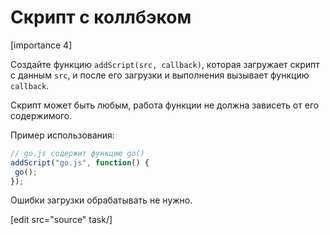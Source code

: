 # Скрипт с коллбэком

[importance 4]

Создайте функцию `addScript(src, callback)`, которая загружает скрипт с данным `src`, и после его загрузки и выполнения вызывает функцию `callback`.

Скрипт может быть любым, работа функции не должна зависеть от его содержимого.

Пример использования:

```js
// go.js содержит функцию go()
addScript("go.js", function() {
 go();
});
```

Ошибки загрузки обрабатывать не нужно.

[edit src="source" task/]